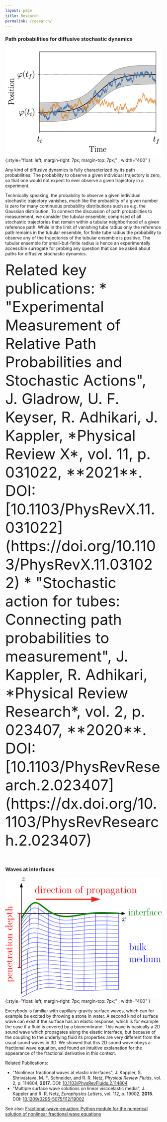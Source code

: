 ```yaml
---
layout: page
title: Research
permalink: /research/
---
```


### Path probabilities for diffusive stochastic dynamics

![](/assets/tubular_ensemble_illustration.png){:style="float: left; margin-right: 7px; margin-top: 7px;" ; width="400" }

Any kind of diffusive dynamics is fully characterized by its path
probabilities. The probability to observe a given individual trajectory
is zero, so that one would not expect to ever observe a given trajectory
in a experiment.

Technically speaking, the probability to observe a given individual
stochastic trajectory vanishes, much like the probability of a given
number is zero for many continuous probability distributions such as
e.g. the Gaussian distribution. To connect the discussion of path
probabilities to measurement, we consider the tubular ensemble,
comprised of all stochastic trajectories that remain within a tubular
neighborhood of a given reference path. While in the limit of vanishing
tube radius only the reference path remains in the tubular ensemble, for
finite tube radius the probability to observe any of the trajectories of
the tubular ensemble is positive. The tubular ensemble for
small-but-finite radius is hence an experimentally accessible surrogate
for probing any question that can be asked about paths for diffusive
stochastic dynamics.

<font size="10">
Related key publications:
* "Experimental Measurement of Relative Path Probabilities and Stochastic Actions", J. Gladrow, U. F. Keyser, R. Adhikari, J. Kappler, *Physical Review X*, vol. 11, p. 031022, **2021**. DOI: [10.1103/PhysRevX.11.031022](https://doi.org/10.1103/PhysRevX.11.031022)
* "Stochastic action for tubes: Connecting path probabilities to measurement", J. Kappler, R. Adhikari, *Physical Review Research*, vol. 2, p. 023407, **2020**. DOI: [10.1103/PhysRevResearch.2.023407](https://dx.doi.org/10.1103/PhysRevResearch.2.023407)
</font>

&nbsp;
&nbsp;
&nbsp;


### Waves at interfaces

![](/assets/surface_wave_illustration.png){:style="float: left; margin-right: 7px; margin-top: 7px;" ; width="400" }

Everybody is familiar with capillary-gravity surface waves, which can
for example be excited by throwing a stone in water. A second kind of
surface wave can exist if the surface has an elastic response, which is
for example the case if a fluid is covered by a biomembrane. This wave
is basically a 2D sound wave which propagates along the elastic
interface, but because of the coupling to the underlying fluid its
properties are very different from the usual sound waves in 3D. We
showed that this 2D sound wave obeys a fractional wave equation, and
found an intuitive explanation for the appearance of the fractional
derivative in this context.

Related Publications:
* "Nonlinear fractional waves at elastic interfaces", J. Kappler, S. Shrivastava, M. F. Schneider, and R. R. Netz, *Physical Review Fluids*, vol. 2, p. 114804, **2017**. DOI: [10.1103/PhysRevFluids.2.114804](https://dx.doi.org/10.1103/PhysRevFluids.2.114804)
* "Multiple surface wave solutions on linear viscoelastic media", J. Kappler and R. R. Netz, *Europhysics Letters*, vol. 112, p. 19002, **2015**. DOI: [10.1209/0295-5075/112/19002](https://dx.doi.org/10.1209/0295-5075/112/19002)

 See also: [Fractional-wave-equation: Python module for the numerical solution of nonlinear fractional wave equations](https://github.com/juliankappler/fractional-wave-equation)
